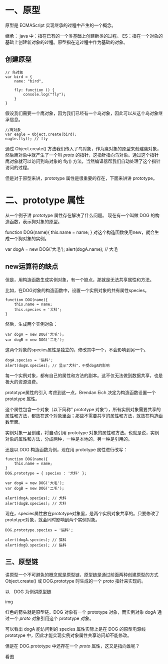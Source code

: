 # 一、原型
原型是 ECMAScript 实现继承的过程中产生的一个概念。

继承：
java 中：指在已有的一个类基础上创建新类的过程。
ES：指在一个对象的基础上创建新对象的过程。原型指在这过程中作为基础的对象。

## 创建原型

```
// 鸟对象
var bird = {
    name: "bird",

    fly: function () {
        console.log("fly");
    }
}
```
假设我们需要一个鹰对象，因为我们已经有一个鸟对象，因此可以从这个鸟对象继承信息。

```
//鹰对象
var eagle = Object.create(bird);
eagle.fly(); // fly
```
通过 Object.create() 方法我们传入了鸟对象，作为鹰对象的原型来创建鹰对象，然后鹰对象中就产生了一个叫 _proto_ 的指针，这指针指向鸟对象。通过这个指针鹰对象就可以访问到鸟对象的 fly() 方法，当然编译器帮我们自动处理了这个指针访问的过程。

但是对于原型来讲，prototype 属性是很重要的存在，下面来讲讲 prototype。

# 二、prototype 属性
从一个例子讲 prototype 属性存在解决了什么问题。
现在有一个叫做 DOG 的构造函数，表示狗对象的原型。

function DOG(name){
    this.name = name;
}
对这个构造函数使用new，就会生成一个狗对象的实例。

var dogA = new DOG('大毛');
alert(dogA.name); // 大毛
## new运算符的缺点
但是，用构造函数生成实例对象，有一个缺点，那就是无法共享属性和方法。

比如，在DOG对象的构造函数中，设置一个实例对象的共有属性species。

```
function DOG(name){
    this.name = name;
    this.species = '犬科';
}
```
然后，生成两个实例对象：

```
var dogA = new DOG('大毛');
var dogB = new DOG('二毛');
```
这两个对象的species属性是独立的，修改其中一个，不会影响到另一个。

```
dogA.species = '猫科';
alert(dogB.species); // 显示"犬科"，不受dogA的影响
```

每一个实例对象，都有自己的属性和方法的副本。这不仅无法做到数据共享，也是极大的资源浪费。

prototype属性的引入
考虑到这一点，Brendan Eich 决定为构造函数设置一个 prototype 属性。

这个属性包含一个对象（以下简称” prototype 对象”），所有实例对象需要共享的属性和方法，都放在这个对象里面；那些不需要共享的属性和方法，就放在构造函数里面。

实例对象一旦创建，将自动引用 prototype 对象的属性和方法。也就是说，实例对象的属性和方法，分成两种，一种是本地的，另一种是引用的。

还是以 DOG 构造函数为例，现在用 prototype 属性进行改写：

```
function DOG(name){
    this.name = name;
}
DOG.prototype = { species : '犬科' };

var dogA = new DOG('大毛');
var dogB = new DOG('二毛');

alert(dogA.species); // 犬科
alert(dogB.species); // 犬科
```
现在，species属性放在prototype对象里，是两个实例对象共享的。只要修改了prototype对象，就会同时影响到两个实例对象。

```
DOG.prototype.species = '猫科';

alert(dogA.species); // 猫科
alert(dogB.species); // 猫科
```

## 三、原型链
讲原型一个不可避免的概念就是原型链，原型链是通过前面两种创建原型的方式 Object.create() 或 DOG.prototype 时生成的一个 _proto_ 指针来实现的。

以　DOG 为例讲原型链

img

红色的箭头就是原型链。DOG 对象有一个 prototype 对象，而实例对象 dogA 通过一个 _proto_ 对象引用这个 prototype 对象。

可以看出 dogA 能访问到的 species 属性实际上是在 DOG 的原型电源线 prototype 中，因此才能实现实例对象属性共享访问却不能修改。

但是在 DOG.prototype 中还存在一个 _proto_ 属性，这又是指向谁呢？

看图